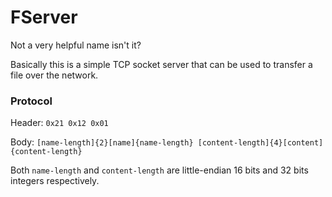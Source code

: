 # FServer

Not a very helpful name isn't it?

Basically this is a simple TCP socket server that can be used to transfer a file over the network.

### Protocol

Header: `0x21 0x12 0x01`

Body: `[name-length]{2}[name]{name-length} [content-length]{4}[content]{content-length}`

Both `name-length` and `content-length` are little-endian 16 bits and 32 bits integers respectively.
